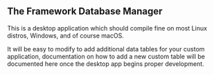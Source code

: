 ## The Framework Database Manager

This is a desktop application which should compile fine on most Linux distros, Windows, and of course macOS.

It will be easy to modify to add additional data tables for your custom application, documentation on how to add a new custom table will be documented here once the desktop app begins proper development.
